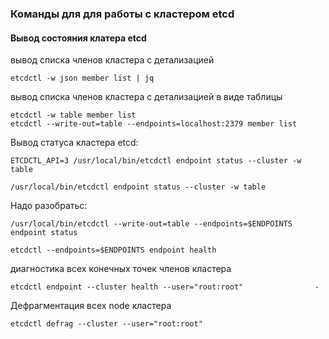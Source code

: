 ### Команды для для работы с кластером etcd

#### Вывод состояния клатера etcd

вывод списка членов кластера с детализацией

    etcdctl -w json member list | jq   

вывод списка членов кластера с детализацией в виде таблицы

    etcdctl -w table member list                                     
    etcdctl --write-out=table --endpoints=localhost:2379 member list  
    
Вывод статуса кластера etcd:    

    ETCDCTL_API=3 /usr/local/bin/etcdctl endpoint status --cluster -w table
    
    /usr/local/bin/etcdctl endpoint status --cluster -w table
    
Надо разобратьс:
    
    /usr/local/bin/etcdctl --write-out=table --endpoints=$ENDPOINTS endpoint status
    
    etcdctl --endpoints=$ENDPOINTS endpoint health

диагностика всех конечных точек членов кластера 

    etcdctl endpoint --cluster health --user="root:root"                - 

Дефрагментация всех node кластера

    etcdctl defrag --cluster --user="root:root"     
